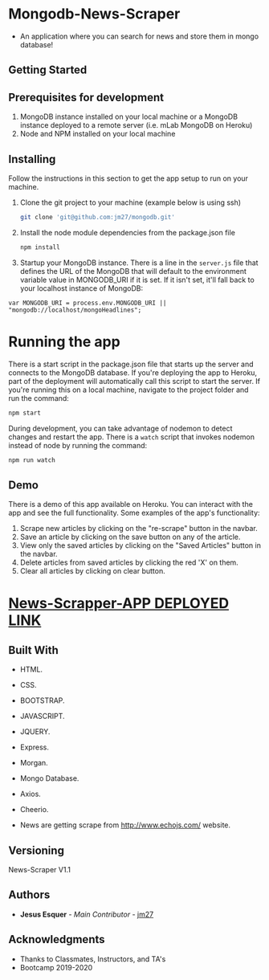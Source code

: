 # Mongodb-News-Scraper
* An application where you can search for news and store them in mongo database!

## Getting Started
## Prerequisites for development

1.  MongoDB instance installed on your local machine or a MongoDB instance deployed to a remote server (i.e. mLab MongoDB on Heroku)
2.  Node and NPM installed on your local machine

## Installing

Follow the instructions in this section to get the app setup to run on your machine.

1.  Clone the git project to your machine (example below is using ssh)
    ``` bash
    git clone 'git@github.com:jm27/mongodb.git'
    ```

2.  Install the node module dependencies from the package.json file
    ``` bash
    npm install
    ```

3.  Startup your MongoDB instance.  There is a line in the `server.js` file that defines the URL of the MongoDB that will default to the environment variable value in MONGODB_URI if it is set.  If it isn't set, it'll fall back to your localhost instance of MongoDB: 
```// If deployed, use the deployed database. Otherwise use the local mongoHeadlines database
var MONGODB_URI = process.env.MONGODB_URI || "mongodb://localhost/mongoHeadlines";
```

# Running the app

There is a start script in the package.json file that starts up the server and connects to the MongoDB database.  If you're deploying the app to Heroku, part of the deployment will automatically call this script to start the server.  If you're running this on a local machine, navigate to the project folder and run the command:
``` bash
npm start
```

During development, you can take advantage of nodemon to detect changes and restart the app.  There is a `watch` script that invokes nodemon instead of node by running the command:
``` bash
npm run watch
```

## Demo

There is a demo of this app available on Heroku.  You can interact with the app and see the full functionality.  Some examples of the app's functionality:
1.  Scrape new articles by clicking on the "re-scrape" button in the navbar.
2.  Save an article by clicking on the save button on any of the article.
3.  View only the saved articles by clicking on the "Saved Articles" button in the navbar.
4.  Delete articles from saved articles by clicking the red 'X' on them.
3.  Clear all articles by clicking on clear button.

[News-Scrapper-APP DEPLOYED LINK](https://still-scrubland-67036.herokuapp.com/ "Homepage")
======

## Built With

* HTML.
* CSS.
* BOOTSTRAP.
* JAVASCRIPT.
* JQUERY.
* Express.
* Morgan.
* Mongo Database.
* Axios.
* Cheerio.

* News are getting scrape from http://www.echojs.com/ website.

## Versioning
News-Scraper V1.1

## Authors

* **Jesus Esquer** - *Main Contributor* - [jm27](https://github.com/jm27)


## Acknowledgments

* Thanks to Classmates, Instructors, and TA's 
* Bootcamp 2019-2020
